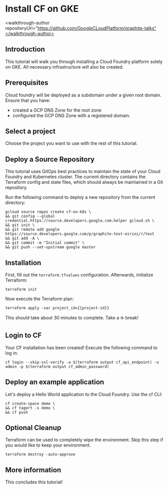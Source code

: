 # Install CF on GKE

<walkthrough-author name="mattysweeps"></walkthrough-author>
<walkthrough-author repositoryUrl="https://github.com/GoogleCLoudPlatform/graphite-talks"</walkthrough-author>
<walkthrough-author tutorialName="cloud-graphite-cf-on-k8s"></walkthrough-author>

## Introduction

This tutorial will walk you through installing a Cloud Foundry platform solely on GKE.
All necessary infrastructure will also be created.

<walkthrough-tutorial-duration duration="45"></walkthrough-tutorial-duration>

## Prerequisites

Cloud foundry will be deployed as a subdomain under a given root domain.
Ensure that you have:

- created a GCP DNS Zone for the root zone
- configured the GCP DNS Zone with a registered domain.

## Select a project

Choose the project you want to use with the rest of this tutorial.

<walkthrough-project-setup></walkthrough-project-setup>

## Deploy a Source Repository

This tutorial uses GitOps best practices to maintain the state of your Cloud Foundry and Kubernetes cluster.
The current directory contains the Terraform config and state files, which should always be maintained in a Git repository.

Run the following command to deploy a new repository from the current directory:

```
gcloud source repos create cf-on-k8s \
&& git config --global credential.https://source.developers.google.com.helper gcloud.sh \
&& git init \
&& git remote add google https://source.developers.google.com/p/graphite-test-eirini/r/test
&& git add -A \
&& git commit -m "Initial commit" \
&& git push --set-upstream google master
```

## Installation

First, fill out the `terraform.tfvalues` configuration.
Afterwards, initialize Terraform:

    terraform init

Now execute the Terraform plan:

    terraform apply -var project_id={{project-id}}

This should take about 30 minutes to complete. Take a ☕ break!

## Login to CF

Your CF installation has been created! Execute the following command to log in:

    cf login --skip-ssl-verify -a $(terraform output cf_api_endpoint) -u admin -p $(terraform output cf_admin_password)

## Deploy an example application

Let's deploy a Hello World application to the Cloud Foundry.
Use the cf CLI:

```
cf create-space demo \
&& cf tagert -s demo \
&& cf push
```

## Optional Cleanup

Terraform can be used to completely wipe the environment. Skip this step if you would like to keep your environment.

```terraform destroy -auto-approve```

## More information

This concludes this tutorial!
